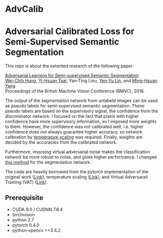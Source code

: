 # AdvCalib
# Adversarial Calibrated Loss for Semi-Supervised Semantic Segmentation


This repo is about the extented research of the following paper:

[Adversarial Learning for Semi-supervised Semantic Segmentation](https://arxiv.org/abs/1802.07934) <br/>
[Wei-Chih Hung](https://hfslyc.github.io/), [Yi-Hsuan Tsai](https://sites.google.com/site/yihsuantsai/home), Yan-Ting Liou, [Yen-Yu Lin](https://www.citi.sinica.edu.tw/pages/yylin/), and [Ming-Hsuan Yang](http://faculty.ucmerced.edu/mhyang/) <br/>
Proceedings of the British Machine Vision Conference (BMVC), 2018.

The output of the segmentation network from unlabeld images can be used as pseudo labels for semi-supervised semantic segmentation. These pseudo labels are based on the supervisory signal, the confidence from the discriminator network. I focused on the fact that pixels with higher confidence have more supervisory information, so I imposed more weights to them. However, the confidence was not calibrated well, i.e. higher confidence does not always guarantee higher accuracy, so network calibration by [temperature scaling](https://dl.acm.org/doi/pdf/10.5555/3305381.3305518?download=true) was required. Finally, weights are decided by the accuracies from the calibrated network.

Furthermore, imposing virtual adversarial noise makes the classification network be more robust to noise, and gives higher performance. I changed [this method](https://ieeexplore.ieee.org/stamp/stamp.jsp?tp=&arnumber=8417973) for the segmentation network.


The code are heavily borrowed from the pytorch implementation of the original work ([Link](https://github.com/hfslyc/AdvSemiSeg)), temperature scaling ([Link](https://github.com/gpleiss/temperature_scaling)), and Virtual Adversarail Training (VAT) ([Link](https://github.com/9310gaurav/virtual-adversarial-training)).

## Prerequisite

* CUDA 9.0 / CUDNN 7.6.4
* torchvision
* python 2.7
* pytorch 0.4.0 
* python-opencv >=3.4.2 
